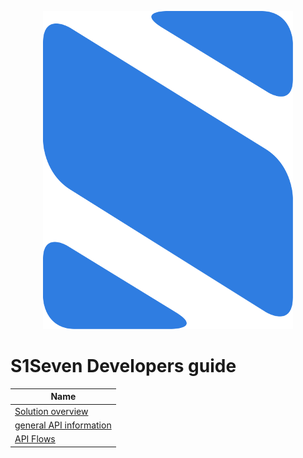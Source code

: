 <p align="center">
  <img src="logo.png">
</p>

# S1Seven Developers guide

| Name                      |
| ------------------------- |
| [Solution overview]       |
| [general API information] |
| [API Flows]               |

[solution overview]: ../overview/README.md
[general api information]: ../information/README.md
[api flows]: ../flows/README.md
